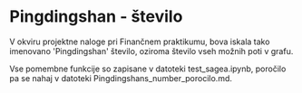 # Pingdingshan - število
V okviru projektne naloge pri Finančnem praktikumu, bova iskala tako imenovano 'Pingdingshan' število, oziroma število vseh možnih poti v grafu.

Vse pomembne funkcije so zapisane v datoteki test_sagea.ipynb, poročilo pa se nahaj v datoteki Pingdingshans_number_porocilo.md.
